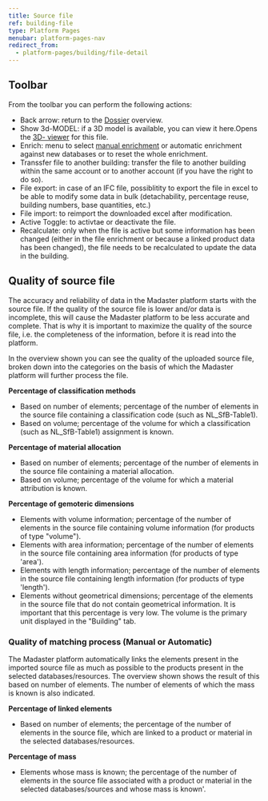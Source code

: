 ```yaml
---
title: Source file
ref: building-file
type: Platform Pages
menubar: platform-pages-nav
redirect_from:
  - platform-pages/building/file-detail
---
```


##  Toolbar
From the toolbar you can perform the following actions:
* Back arrow: return to the [Dossier](./files.md) overview.
*  Show 3d-MODEL: if a 3D model is available, you can view it here.Opens the [3D- viewer](./viewer.md) for this file.
*  Enrich: menu to select [manual enrichment](./file-enrich.md) or automatic enrichment against new databases or to reset the whole enrichment.
*  Transsfer file to another building: transfer the file to another building within the same account or to another account (if you have the right to do so).
*  File export: in case of an IFC file, possiblitity to export the file in excel to be able to modify some data in bulk (detachability, percentage reuse, building numbers, base quantities, etc.)
* File import: to reimport the downloaded excel after modification.
* Active Toggle: to activtae or deactivate the file.
* Recalculate: only when the file is active but some information has been changed (either in the file enrichment or because a linked product data has been changed), the file needs to be recalculated to update the data in the building.

## Quality of source file
The accuracy and reliability of data in the Madaster platform starts with the source file. If the quality of the source file is lower and/or data is incomplete, this will cause the Madaster platform to be less accurate and complete. That is why it is important to maximize the quality of the source file, i.e. the completeness of the information, before it is read into the platform.

In the overview shown you can see the quality of the uploaded source file, broken down into the categories on the basis of which the Madaster platform will further process the file.

**Percentage of classification methods**
- Based on number of elements; percentage of the number of elements in the source file containing a classification code (such as NL_SfB-Table1).
- Based on volume; percentage of the volume for which a classification (such as NL_SfB-Table1) assignment is known.

**Percentage of material allocation**
- Based on number of elements; percentage of the number of elements in the source file containing a material allocation.
- Based on volume; percentage of the volume for which a material attribution is known.

**Percentage of gemoteric dimensions**
- Elements with volume information; percentage of the number of elements in the source file containing volume information (for products of type "volume").
- Elements with area information; percentage of the number of elements in the source file containing area information (for products of type 'area').
- Elements with length information; percentage of the number of elements in the source file containing length information (for products of type 'length').
- Elements without geometrical dimensions; percentage of the elements in the source file that do not contain geometrical information. It is important that this percentage is very low. The volume is the primary unit displayed in the "Building" tab.


### Quality of matching process (Manual or Automatic)
The Madaster platform automatically links the elements present in the imported source file as much as possible to the products present in the selected databases/resources. The overview shown shows the result of this based on number of elements. The number of elements of which the mass is known is also indicated.

**Percentage of linked elements**
- Based on number of elements; the percentage of the number of elements in the source file, which are linked to a product or material in the selected databases/resources.

**Percentage of mass**
- Elements whose mass is known; the percentage of the number of elements in the source file associated with a product or material in the selected databases/sources and whose mass is known'.

